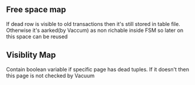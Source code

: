 ## Free space map
If dead row is visible to old transactions then it's still stored in table file.
Otherwise it's aarked(by Vaccum) as non richable inside FSM so later on this space can be reused

## Visiblity Map
Contain boolean variable if specific page has dead tuples. If 
it doesn't then this page is not checked by Vacuum
